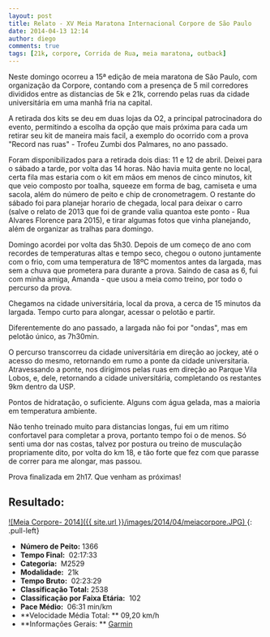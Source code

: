 ```yaml
---
layout: post
title: Relato - XV Meia Maratona Internacional Corpore de São Paulo
date: 2014-04-13 12:14
author: diego
comments: true
tags: [21k, corpore, Corrida de Rua, meia maratona, outback]
---
```

Neste domingo ocorreu a 15ª edição de meia maratona de São Paulo, com organização da Corpore, contando com a presença de 5 mil corredores divididos entre as distancias de 5k e 21k, correndo pelas ruas da cidade universitária em uma manhã fria na capital.

A retirada dos kits se deu em duas lojas da O2, a principal patrocinadora do evento, permitindo a escolha da opção que mais próxima para cada um retirar seu kit de maneira mais facil, a exemplo do ocorrido com a prova "Record nas ruas" - Trofeu Zumbi dos Palmares, no ano passado.

Foram disponibilizados para a retirada dois dias: 11 e 12 de abril. Deixei para o sábado a tarde, por volta das 14 horas. Não havia muita gente no local, certa fila mas estaria com o kit em mãos em menos de cinco minutos, kit que veio composto por toalha, squeeze em forma de bag, camiseta e uma sacola, além do número de peito e chip de cronometragem. O restante do sábado foi para planejar horario de chegada, local para deixar o carro (salve o relato de 2013 que foi de grande valia quantoa este ponto - Rua Alvares Florence para 2015), e tirar algumas fotos que vinha planejando, além de organizar as tralhas para domingo.

Domingo acordei por volta das 5h30. Depois de um começo de ano com recordes de temperaturas altas e tempo seco, chegou o outono juntamente com o frio, com  uma temperatura de 18ºC momentos antes da largada, mas sem a chuva que prometera para durante a prova. Saindo de casa as 6, fui com minha amiga, Amanda - que usou a meia como treino, por todo o percurso da prova.

Chegamos na cidade universitária, local da prova, a cerca de 15 minutos da largada. Tempo curto para alongar, acessar o pelotão e partir. 

Diferentemente do ano passado, a largada não foi por "ondas", mas em pelotão único, as 7h30min.

O percurso transcorreu da cidade universitária em direção ao jockey, até o acesso do mesmo, retornando em rumo a ponte da cidade universitaria. Atravessando a ponte, nos dirigimos pelas ruas em direção ao Parque Vila Lobos, e, dele, retornando a cidade universitária, completando os restantes 9km dentro da USP.

Pontos de hidratação, o suficiente. Alguns com água gelada, mas a maioria em temperatura ambiente.

Não tenho treinado muito para distancias longas, fui em um ritimo confortavel para completar a prova, portanto tempo foi o de menos. Só senti uma dor nas costas, talvez por postura ou treino de musculação propriamente dito, por volta do km 18, e tão forte que fez com que parasse de correr para me alongar, mas passou.

Prova finalizada em 2h17. Que venham as próximas!

## Resultado:

<a href="/images/2014/04/meiacorpore_big.JPG">
![Meia Corpore- 2014]({{ site.url }}/images/2014/04/meiacorpore.JPG)
</a>
{: .pull-left}

* **Número de Peito:**  1366
* **Tempo Final:**  02:17:33
* **Categoria:**  M2529
* **Modalidade:**  21k
* **Tempo Bruto:**  02:23:29
* **Classificação Total:**  2538 
* **Classificação por Faixa Etária:**  102 
* **Pace Médio:**  06:31 min/km
* **Velocidade Média Total: **  09,20 km/h
* **Informações Gerais: ** <a href="http://connect.garmin.com/activity/480769771" target="_blank">Garmin</a>
